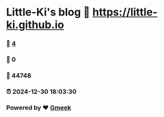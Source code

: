 # Little-Ki's blog :link: https://little-ki.github.io 
### :page_facing_up: [4](https://little-ki.github.io/tag.html) 
### :speech_balloon: 0 
### :hibiscus: 44748 
### :alarm_clock: 2024-12-30 18:03:30 
### Powered by :heart: [Gmeek](https://github.com/Meekdai/Gmeek)
